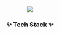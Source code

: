 <!--타이틀 부분-->
<div align="center">
  <img src="https://capsule-render.vercel.app/api?type=Waving&height=150&color=FFF8CE&text=Kim%20JungIL&fontColor=4F5170&fontSize=50" />
</div>


<!--내용 부분-->
<h3 align="center">✨ Tech Stack ✨</h3>
<div align="center">
</div>

